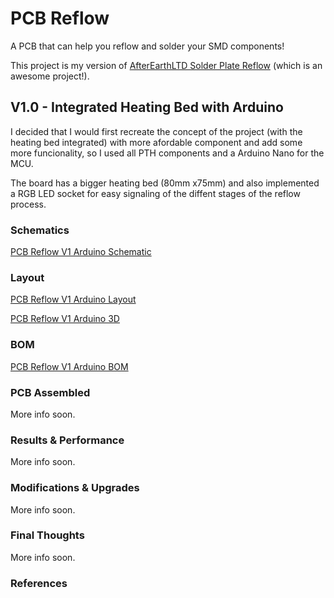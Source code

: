 # PCB Reflow
 A PCB that can help you reflow and solder your SMD components! 

This project is my version of [AfterEarthLTD Solder Plate Reflow](https://github.com/AfterEarthLTD/Solder-Reflow-Plate) (which is an awesome project!). 

## V1.0 - Integrated Heating Bed with Arduino

I decided that I would first recreate the concept of the project (with the heating bed integrated) with more afordable component and add some more funcionality, so I used all PTH components and a Arduino Nano for the MCU. 

The board has a bigger heating bed (80mm x75mm) and also implemented a RGB LED socket for easy signaling of the diffent stages of the reflow process.

### Schematics

[PCB Reflow V1 Arduino Schematic](V1-Arduino-PTH/Documentation/Schematic_PCB_Reflow_Arduino_V1.0.pdf)

### Layout

[PCB Reflow V1 Arduino Layout](V1-Arduino-PTH/Documentation/Layout_PCB_Reflow_Arduino_V1.0.pdf)

[PCB Reflow V1 Arduino 3D](V1-Arduino-PTH/Documentation/PCBReflow_V1_Arduino_Altium.png)

### BOM

[PCB Reflow V1 Arduino BOM](V1-Arduino-PTH/Documentation/BOM_PCB_Reflow_Arduino_V1.0.jpg)

### PCB Assembled

More info soon.

### Results & Performance

More info soon.

### Modifications & Upgrades

More info soon.

### Final Thoughts

More info soon.

### References
